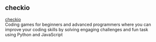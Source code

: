 ## checkio

[checkio](https://checkio.org/)  
Coding games for beginners and advanced programmers where you can improve your coding skills by solving engaging challenges and fun task using Python and JavaScript
